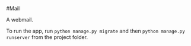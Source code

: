 #Mail

A webmail.

To run the app, run ```python manage.py migrate``` and then ```python manage.py runserver``` from the project folder.
